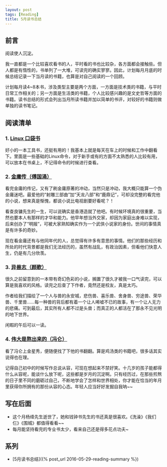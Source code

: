 ```yaml
---
layout: post
tags: [Reading]
title: 5月读书总结
---
```


## 前言

阅读使人沉淀。

我一直都是一个比较喜欢看书的人，平时看的书也比较杂，各方面都会接触些。但人都是有惰性的，书单列了一大堆，可读完的确实寥寥。因此，计划每月月底的时候总结记录一下当月读的书籍，也算是对自己阅读的一个回顾。

计划每月读4~8本书，涉及类型主要是两个方面，一方面是技术类的书籍，与平时日常工作相关的；另一方面是生活类的书籍，个人比较感兴趣的是文史哲等方面的书籍。读书总结的形式会列出当月所读书籍并加以简单的书评，对较好的书籍则做单独的读书笔记。

## 阅读清单

### 1. [Linux 口袋书](https://book.douban.com/subject/24736505/)

好小的一本工具书，还挺有用的！我基本上就是每天在车上的时候和工作中翻看下。里面是一些基础的Linux命令，对于新手或有的方面不太熟悉的人比较有用，可以放本在书桌上，不记得命令的时候进行查看。

### 2. [金庸传（傅国涌）](https://book.douban.com/subject/24530426/)

看完金庸的传记，又有了刷金庸原著的冲动，当然只是冲动，我大概只能算一个伪金庸迷吧。最爱他的“射雕三部曲”加“天龙八部”和“鹿鼎记”，可却没完整的看完他的小说，想来真是惭愧，都说小说比电视剧要好看呢？！

看查良镛先生的一生，可以说确实是香港造就了他吧。有时候环境真的很重要，当然也要本人有那样的才华和能力。他早年想当外交家，却因为家庭出身难以实现，后来创办了“明报”，可被大家熟知确实作为一个武侠小说家的身份。世间的事情真是有许多的奇妙。

现在看金庸还有与他同年代的人，总觉得有许多有意思的事情。他们的那些经历和所处的时代背景都是我们无法经历的，虽然有战乱，有政治因素，但看他们快意人生，仍是有几分欣羡。

### 3. [异兽志（颜歌）](https://book.douban.com/subject/1863163/)
很久之前留意到的一本带有奇幻色彩的小说，搁置了很久才被我一口气读完，可以算是我喜欢的风格。读完之后查了下作者，竟然还是校友，真是太巧。

作者给我们描绘了一个人与兽的永安城，悲伤兽、喜乐兽、舍身兽、穷途兽、荣华兽、千里兽……每一种兽的背后都有着一个让人唏嘘不已的故事，有一个让人无力的悲痛。可到最后，其实所有人都不过是头兽；而真正的人都活在了那永不见光明的地下世界。

闲暇的午后可以一读。

### 4. [伟大是熬出来的（冯仑）](https://book.douban.com/subject/5410582/)

看了冯仑上金星秀，便随便找了下他的书翻翻。算是鸡汤类的书籍吧，很多话其实说得也在理。

记得自己初中的时候写作总说从容，可现在想起来不禁好笑。十几岁的孩子能都得什么从容呢，能谈什么放下呢，这些都是岁月的沉淀啊。只有经历过，在那些煎熬的日子里不同的磨砺过自己，不断地学会了怎样和世界相处，你才能在恰当的年月里获得你所拥有的那份从容的心态。年轻人应当好好发掘自我呐~~

## 写在后面

+ 这个月杨绛先生逝世了，她和钱钟书先生的书还真是很喜欢。《洗澡》《我们仨》《围城》都值得看看~~
+ 每月能坚持看完的专业书太少，看来自己还是得多花点功夫~

## 系列

+ [5月读书总结]({% post_url 2016-05-29-reading-summary %})

